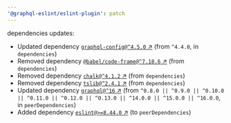 ```yaml
---
'@graphql-eslint/eslint-plugin': patch
---
```


dependencies updates:

- Updated dependency
  [`graphql-config@^4.5.0` ↗︎](https://www.npmjs.com/package/graphql-config/v/4.5.0) (from `^4.4.0`,
  in `dependencies`)
- Removed dependency
  [`@babel/code-frame@^7.18.6` ↗︎](https://www.npmjs.com/package/@babel/code-frame/v/7.18.6) (from
  `dependencies`)
- Removed dependency [`chalk@^4.1.2` ↗︎](https://www.npmjs.com/package/chalk/v/4.1.2) (from
  `dependencies`)
- Removed dependency [`tslib@^2.4.1` ↗︎](https://www.npmjs.com/package/tslib/v/2.4.1) (from
  `dependencies`)
- Updated dependency [`graphql@^16` ↗︎](https://www.npmjs.com/package/graphql/v/16.0.0) (from
  `^0.8.0 || ^0.9.0 || ^0.10.0 || ^0.11.0 || ^0.12.0 || ^0.13.0 || ^14.0.0 || ^15.0.0 || ^16.0.0`,
  in `peerDependencies`)
- Added dependency [`eslint@>=8.44.0` ↗︎](https://www.npmjs.com/package/eslint/v/8.44.0) (to
  `peerDependencies`)
